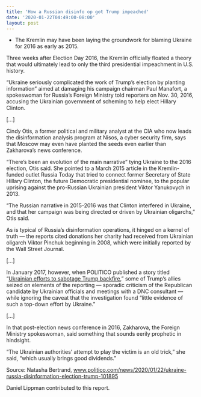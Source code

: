 ```yaml
---
title: 'How a Russian disinfo op got Trump impeached'
date: '2020-01-22T04:49:00-08:00'
layout: post
---
```


- The Kremlin may have been laying the groundwork for blaming Ukraine for 2016 as early as 2015.

Three weeks after Election Day 2016, the Kremlin officially floated a theory that would ultimately lead to only the third presidential impeachment in U.S. history.

“Ukraine seriously complicated the work of Trump’s election by planting information” aimed at damaging his campaign chairman Paul Manafort, a spokeswoman for Russia’s Foreign Ministry told reporters on Nov. 30, 2016, accusing the Ukrainian government of scheming to help elect Hillary Clinton.

\[…\]

Cindy Otis, a former political and military analyst at the CIA who now leads the disinformation analysis program at Nisos, a cyber security firm, says that Moscow may even have planted the seeds even earlier than Zakharova’s news conference.

“There’s been an evolution of the main narrative” tying Ukraine to the 2016 election, Otis said. She pointed to a March 2015 article in the Kremlin-funded outlet Russia Today that tried to connect former Secretary of State Hillary Clinton, the future Democratic presidential nominee, to the popular uprising against the pro-Russian Ukrainian president Viktor Yanukovych in 2013.

“The Russian narrative in 2015-2016 was that Clinton interfered in Ukraine, and that her campaign was being directed or driven by Ukrainian oligarchs,” Otis said.

As is typical of Russia’s disinformation operations, it hinged on a kernel of truth — the reports cited donations her charity had received from Ukrainian oligarch Viktor Pinchuk beginning in 2008, which were initially reported by the Wall Street Journal.

\[…\]

In January 2017, however, when POLITICO published a story titled “[Ukrainian efforts to sabotage Trump backfire](/2017/01/11/ukrainian-efforts-to-sabotage-trump-backfire.html),” some of Trump’s allies seized on elements of the reporting — sporadic criticism of the Republican candidate by Ukrainian officials and meetings with a DNC consultant — while ignoring the caveat that the investigation found “little evidence of such a top-down effort by Ukraine.”

\[…\]

In that post-election news conference in 2016, Zakharova, the Foreign Ministry spokeswoman, said something that sounds eerily prophetic in hindsight.

“The Ukrainian authorities’ attempt to play the victim is an old trick,” she said, “which usually brings good dividends.”

Source: Natasha Bertrand, www.politico.com/news/2020/01/22/ukraine-russia-disinformation-election-trump-101895

Daniel Lippman contributed to this report.
